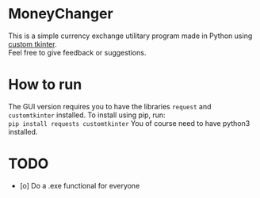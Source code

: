 # MoneyChanger
This is a simple currency exchange utilitary program made in Python using [custom tkinter](https://github.com/TomSchimansky/CustomTkinter). <br>
Feel free to give feedback or suggestions.

# How to run
The GUI version requires you to have the libraries `request` and `customtkinter` installed. To install using pip, run: <br>
`pip install requests customtkinter`
You of course need to have python3 installed.

# TODO
- [o] Do a .exe functional for everyone
